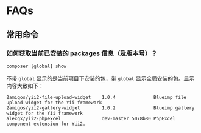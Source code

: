 # FAQs

## 常用命令

### 如何获取当前已安装的 packages 信息（及版本号）？ 

```
composer [global] show
```

不带 `global` 显示的是当前项目下安装的包，带 `global` 显示全局安装的包。显示内容大致如下：

```
2amigos/yii2-file-upload-widget    1.0.4              Blueimp file upload widget for the Yii framework
2amigos/yii2-gallery-widget        1.0.2              Blueimp gallery widget for the Yii framework
alexgx/yii2-phpexcel               dev-master 5078b80 PhpExcel component extension for Yii2.
```
